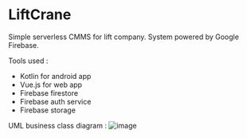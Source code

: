 # LiftCrane
Simple serverless CMMS for lift company. System powered by Google Firebase.  

Tools used :
  - Kotlin for android app
  - Vue.js for web app
  - Firebase firestore 
  - Firebase auth service
  - Firebase storage
     
 UML business class diagram : 
![image](https://user-images.githubusercontent.com/74464525/165415272-b5df90d8-9129-4d88-aa6b-35942c490a3e.png)
